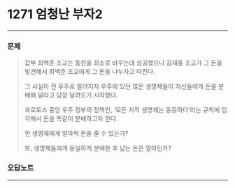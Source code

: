 # 1271 엄청난 부자2
------------
### 문제

>갑부 최백준 조교는 동전을 최소로 바꾸는데 성공했으나 김재홍 조교가 그 돈을 발견해서 최백준 조교에게 그 돈을 나누자고 따진다.
>
>그 사실이 전 우주로 알려지자 우주에 있던 많은 생명체들이 자신들에게 돈을 분배해 달라고 당장 달려오기 시작했다.
>
>프로토스 중앙 우주 정부의 정책인, ‘모든 지적 생명체는 동등하다’라는 규칙에 입각해서 돈을 똑같이 분배하고자 한다.
>
>한 생명체에게 얼마씩 돈을 줄 수 있는가?
>
>또, 생명체들에게 동일하게 분배한 후 남는 돈은 얼마인가?

### 오답노트
----------